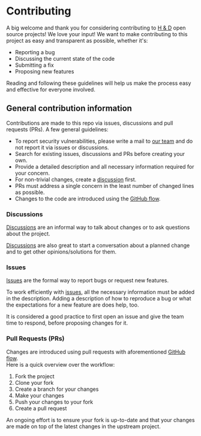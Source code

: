 # Contributing

A big welcome and thank you for considering contributing to [H & D](https://h-d-gmbh.de/) open
source projects!
We love your input! We want to make contributing to this project as easy and transparent as
possible, whether it's:

- Reporting a bug
- Discussing the current state of the code
- Submitting a fix
- Proposing new features

Reading and following these guidelines will help us make the process easy and effective for everyone
involved.

## General contribution information

Contributions are made to this repo via issues, discussions and pull requests (PRs).
A few general guidelines:

- To report security vulnerabilities, please write a mail to
  [our team](mailto:contact-oss@h-d-gmbh.de?subject=%5BINCIDENT%5D%20quick-microservice-rs%20-%20)
  and do not report it via issues or discussions.
- Search for existing issues, discussions and PRs before creating your own.
- Provide a detailed description and all necessary information required for your concern.
- For non-trivial changes, create a [discussion][discussions] first.
- PRs must address a single concern in the least number of changed lines as possible.
- Changes to the code are introduced using the [GitHub flow][github-flow].

### Discussions

[Discussions][discussions] are an informal way to talk about changes or to ask questions about the
project.

[Discussions][discussions] are also great to start a conversation about a planned change and to get
other opinions/solutions for them.

### Issues

[Issues][issues] are the formal way to report bugs or request new features.

To work efficiently with [issues], all the necessary information must be added in the description.
Adding a description of how to reproduce a bug or what the expectations for a new feature are does
help, too.

It is considered a good practice to first open an issue and give the team time to respond, before
proposing changes for it.

### Pull Requests (PRs)

Changes are introduced using pull requests with aforementioned [GitHub flow][github-flow]. \
Here is a quick overview over the workflow:

1. Fork the project
2. Clone your fork
3. Create a branch for your changes
4. Make your changes
5. Push your changes to your fork
6. Create a pull request

An ongoing effort is to ensure your fork is up-to-date and that your changes are made on top of the
latest changes in the upstream project.

<!-- link references -->

[discussions]: https://github.com/hd-gmbh-dev/quick-microservice-rs/discussions
[issues]: https://github.com/hd-gmbh-dev/quick-microservice-rs/issues
[github-flow]: https://docs.github.com/en/get-started/using-github/github-flow
